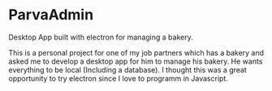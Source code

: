 # ParvaAdmin
Desktop App built with electron for managing a bakery.

This is a personal project for one of my job partners which has a bakery and asked me to develop a desktop app for him to manage his bakery.
He wants everything to be local (Including a database). I thought this was a great opportunity to try electron since I love to programm in Javascript. 
